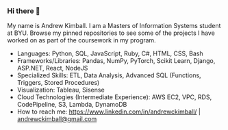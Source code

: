 ### Hi there 👋

My name is Andrew Kimball. I am a Masters of Information Systems student at BYU. Browse my pinned repositories to see some of the projects I have worked on as part of the coursework in my program.


- Languages: Python, SQL, JavaScript, Ruby, C#, HTML, CSS, Bash
- Frameworks/Libraries: Pandas, NumPy, PyTorch, Scikit Learn, Django, ASP.NET, React, NodeJS
- Specialized Skills: ETL, Data Analysis, Advanced SQL (Functions, Triggers, Stored Procedures)
- Visualization: Tableau, Sisense
- Cloud Technologies (Intermediate Experience): AWS EC2, VPC, RDS, CodePipeline, S3, Lambda, DynamoDB
- How to reach me: https://www.linkedin.com/in/andrewckimball/   |    andrewckimball@gmail.com

<!--
**andrewckimball/andrewckimball** is a ✨ _special_ ✨ repository because its `README.md` (this file) appears on your GitHub profile.

Here are some ideas to get you started:

- 🔭 I’m currently working on ...
- 🌱 I’m currently learning ...
- 👯 I’m looking to collaborate on ...
- 🤔 I’m looking for help with ...
- 💬 Ask me about ...
- 📫 How to reach me: ...
- 😄 Pronouns: ...
- ⚡ Fun fact: ...
-->
